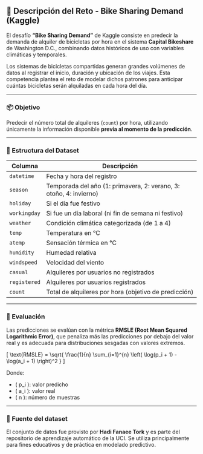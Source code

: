 ## 📝 Descripción del Reto - Bike Sharing Demand (Kaggle)

El desafío **“Bike Sharing Demand”** de Kaggle consiste en predecir la demanda de alquiler de bicicletas por hora en el sistema **Capital Bikeshare** de Washington D.C., combinando datos históricos de uso con variables climáticas y temporales.

Los sistemas de bicicletas compartidas generan grandes volúmenes de datos al registrar el inicio, duración y ubicación de los viajes. Esta competencia plantea el reto de modelar dichos patrones para anticipar cuántas bicicletas serán alquiladas en cada hora del día.

---

### 📦 Objetivo

Predecir el número total de alquileres (`count`) por hora, utilizando únicamente la información disponible **previa al momento de la predicción**.

---

### 📁 Estructura del Dataset

| Columna      | Descripción |
|--------------|-------------|
| `datetime`   | Fecha y hora del registro |
| `season`     | Temporada del año (1: primavera, 2: verano, 3: otoño, 4: invierno) |
| `holiday`    | Si el día fue festivo |
| `workingday` | Si fue un día laboral (ni fin de semana ni festivo) |
| `weather`    | Condición climática categorizada (de 1 a 4) |
| `temp`       | Temperatura en °C |
| `atemp`      | Sensación térmica en °C |
| `humidity`   | Humedad relativa |
| `windspeed`  | Velocidad del viento |
| `casual`     | Alquileres por usuarios no registrados |
| `registered` | Alquileres por usuarios registrados |
| `count`      | Total de alquileres por hora (objetivo de predicción) |

---

### 🧪 Evaluación

Las predicciones se evalúan con la métrica **RMSLE (Root Mean Squared Logarithmic Error)**, que penaliza más las predicciones por debajo del valor real y es adecuada para distribuciones sesgadas con valores extremos.

\[
\text{RMSLE} = \sqrt{ \frac{1}{n} \sum_{i=1}^{n} \left( \log(p_i + 1) - \log(a_i + 1) \right)^2 }
\]

Donde:
- \( p_i \): valor predicho
- \( a_i \): valor real
- \( n \): número de muestras

---

### 🔗 Fuente del dataset

El conjunto de datos fue provisto por **Hadi Fanaee Tork** y es parte del repositorio de aprendizaje automático de la UCI. Se utiliza principalmente para fines educativos y de práctica en modelado predictivo.
